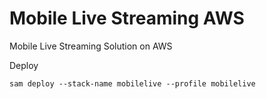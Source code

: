 # Mobile Live Streaming AWS

Mobile Live Streaming Solution on AWS

Deploy
```
sam deploy --stack-name mobilelive --profile mobilelive
```